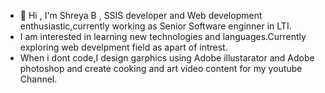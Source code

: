 - 👋 Hi , I'm Shreya B , SSIS developer and Web development enthusiastic,currently working as Senior Software enginner in LTI.
- I am interested in learning new technologies and languages.Currently exploring web develpment field as apart of intrest.
- When i dont code,I design garphics using Adobe illustarator and Adobe photoshop and create cooking and art video content for my youtube Channel.


<!---
Shreya27R/Shreya27R is a ✨ special ✨ repository because its `README.md` (this file) appears on your GitHub profile.
You can click the Preview link to take a look at your changes.
--->
